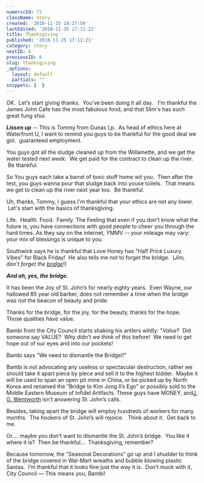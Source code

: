 ```yaml
---
numericId: 72
className: Story
created: '2010-11-25 14:27:56'
lastEdited: '2010-11-25 17:11:21'
title: Thanksgiving
published: '2010-11-25 17:11:21'
category: story
nextID: 0
previousID: 0
slug: thanksgiving
_options:
  layout: default
  partials: ""
snippets: {  }
---
```

OK.&nbsp; Let&rsquo;s start giving thanks.&nbsp; You&rsquo;ve been doing it all day. &nbsp; I'm thankful the James John Cafe has the most fabulous food, and that Slim's has such great fung shui.

_**Lissen up**_ -- This is Tommy from Gunas Lp. &nbsp;As head of ethics here at Waterfront U, I want to remind you guys to be thankful for the&nbsp;good deal we got. &nbsp;guaranteed employment.

You guys got all the sludge cleaned up from the Willamette, and we get the water tested next week. &nbsp;We get paid for the contract to clean up the river. &nbsp;Be thankful.

So&nbsp;You guys each take a barrel of toxic stuff home wit you. &nbsp;Then after the test, you guys wanna pour that sludge back into youse toilets. &nbsp;That means we get to clean up the river next year too. &nbsp;Be thankful.

Uh, thanks, Tommy, I guess I'm thankful that your ethics are not any lower. &nbsp;Let's start with the basics of thanksgiving.

Life.&nbsp; Health. Food.&nbsp; Family. The Feeling that even if you don&rsquo;t know what the future is, you have connections with good people to cheer you through the hard times. As they say on the internet, YMMV -- your mileage may vary: your mix of blessings is unique to you.

Southwick says he is thankful that Love Honey has &quot;Half Price Luxury Vibes&quot; for Black Friday! &nbsp;He also tells me not to forget the bridge. &nbsp;(_Jim, don't forget the [bridge][0]_!)

_**And oh, yes, the bridge.**_

It has been the Joy of St. John&rsquo;s for nearly eighty years.&nbsp; Even Wayne, our hallowed 85 year old barber, does not remember a time when the bridge was not the beacon of beauty and pride.

Thanks for the bridge,&nbsp;for the joy, for the beauty, thanks for the hope.&nbsp; Those qualities have value.

Bambi from the City Council starts shaking his antlers wildly: &quot;_Value_?&nbsp; Did someone say VALUE?&nbsp; Why didn&rsquo;t we think of this before! &nbsp;We need to get hope out of our eyes and into our pockets!

Bambi says &quot;We need to dismantle the Bridge!!&quot;

Bambi is not advocating any useless or spectacular destruction, rather we should take it apart piece by piece and sell it to the highest bidder.&nbsp; Maybe it will be used to span an open pit mine in China, or be picked up by North Korea and renamed the &ldquo;Bridge to Kim Jong Il&rsquo;s Ego&rdquo; or possibly sold to the Middle Eastern Museum of Infidel Artifacts. These guys have MONEY, and[J. G. Wentworth][1] isn&rsquo;t answering St. John&rsquo;s calls.

Besides, taking apart the bridge will employ hundreds of workers for many months.&nbsp; The hookers of St. John&rsquo;s will rejoice. &nbsp; Think about it.&nbsp; Get back to me.

Or&hellip;. maybe you don&rsquo;t want to dismantle the St. John&rsquo;s bridge.&nbsp; You like it where it is?&nbsp; Then be thankful...&nbsp; Thanksgiving, remember?

Because tomorrow, the &ldquo;Seasonal Decorations&rdquo; go up and I shudder to think of the bridge covered in Wal-Mart wreaths and bubble blowing plastic Santas.&nbsp; I&rsquo;m thankful that it looks fine just the way it is.&nbsp; Don&rsquo;t muck with it, City Council &mdash; This means you, Bambi!



[0]: http://www.portlandbridges.com/00,D300CRW07981,18,0,1,1-portland-oregon.html
[1]: http://www.attorneymn.com/2009/10/articles/personal-injury/personal-injury-settlement-loans-the-its-my-money-people/